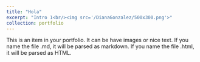 ```yaml
---
title: "Hola"
excerpt: "Intro 1<br/><img src='/DianaGonzalez/500x300.png'>"
collection: portfolio
---
```


This is an item in your portfolio. It can be have images or nice text. If you name the file .md, it will be parsed as markdown. If you name the file .html, it will be parsed as HTML. 

